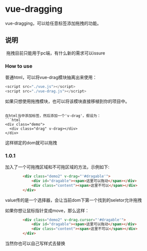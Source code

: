 # vue-dragging 

  vue-dragging，可以给任意标签添加拖拽的功能。
  
## 说明

  拖拽目前只能用于pc端，有什么新的需求可以issure
  
### How to use

普通html，可以将vue-drag模块抽离出来使用：
```javascript
<script src="./vue.js"></script>
<script src="./vue-drag.js"></script>
```

如果只想使用拖拽模块，也可以将该模块直接移植到你的项目中。
```

在html当中添加标签，然后添加一个'v-drag'，假设为：
```html
<div class="demo">
  <div class="drag" v-drag></div>
</div>
```

这样绑定的dom就可以拖拽


### 1.0.1

加入了一个可拖拽区域和不可拖区域的方法，示例如下:

```html
        <div class="demo2" v-drag="'#dragable'">
            <div id="dragable"><span>这里可以拖动</span></div>
            <div class="content"><span>这里不可以</span></div>
        </div>
```

value传的是一个选择器，会让当前dom下第一个找到的seletor允许拖拽

如果你想让鼠标指针变成move，那么这样：

```html
        <div class="demo2" v-drag.cursor="'#dragable'">
            <div id="dragable"><span>这里可以拖动</span></div>
            <div class="content"><span>这里不可以</span></div>
        </div>
```
当然你也可以自己写样式去替换

